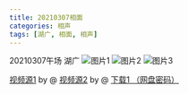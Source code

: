 ```yaml
---
title: 20210307相面
categories: 相声
tags: [湖广, 相面, 相声] 
---
```

20210307午场 湖广
![图片1]()
![图片2]()
![图片3]()


[视频源1]()  by @
[视频源2]() by @
[下载1 （网盘密码）]()